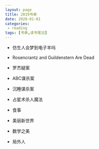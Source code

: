 ```yaml
---
layout: page
title: 2019书单
date: 2020-01-01
categories:
 - reading
tags: [书单,读书笔记]
---
```


- 仿生人会梦到电子羊吗

- Rosencrantz and Guildenstern Are Dead 

- 罗杰疑案

- ABC谋杀案

- 沉睡谋杀案

- 占星术杀人魔法

- 食事

- 美丽新世界

- 数学之美

- 局外人

